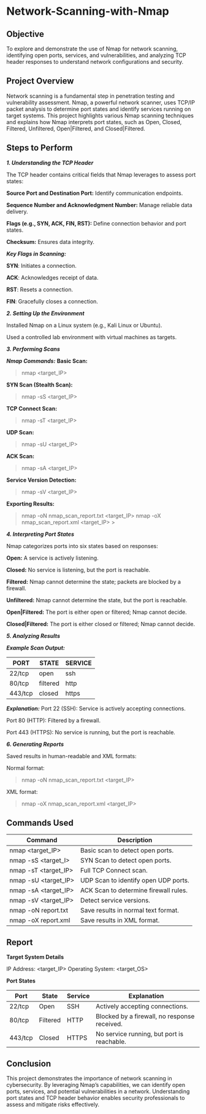 # Network-Scanning-with-Nmap

Objective
---
To explore and demonstrate the use of Nmap for network scanning, identifying open ports, services, and vulnerabilities, and analyzing TCP header responses to understand network configurations and security.

Project Overview
---
Network scanning is a fundamental step in penetration testing and vulnerability assessment. Nmap, a powerful network scanner, uses TCP/IP packet analysis to determine port states and identify services running on target systems. This project highlights various Nmap scanning techniques and explains how Nmap interprets port states, such as Open, Closed, Filtered, Unfiltered, Open|Filtered, and Closed|Filtered.

Steps to Perform
---
***1. Understanding the TCP Header***
   
The TCP header contains critical fields that Nmap leverages to assess port states:

**Source Port and Destination Port:** Identify communication endpoints.

**Sequence Number and Acknowledgment Number:** Manage reliable data delivery.

**Flags (e.g., SYN, ACK, FIN, RST):** Define connection behavior and port states.

**Checksum:** Ensures data integrity.

***Key Flags in Scanning:***

**SYN**: Initiates a connection.

**ACK**: Acknowledges receipt of data.

**RST**: Resets a connection.

**FIN**: Gracefully closes a connection.

***2. Setting Up the Environment***

Installed Nmap on a Linux system (e.g., Kali Linux or Ubuntu).

Used a controlled lab environment with virtual machines as targets.

***3. Performing Scans***

***Nmap Commands:***
**Basic Scan:**

> nmap <target_IP> 

**SYN Scan (Stealth Scan):**

> nmap -sS <target_IP> 

**TCP Connect Scan:**

> nmap -sT <target_IP> 

**UDP Scan:**
> nmap -sU <target_IP> 

**ACK Scan:**
> nmap -sA <target_IP>

**Service Version Detection:**
>nmap -sV <target_IP>

**Exporting Results:**
> nmap -oN nmap_scan_report.txt <target_IP> 
nmap -oX nmap_scan_report.xml <target_IP> >

***4. Interpreting Port States***
   
Nmap categorizes ports into six states based on responses:

**Open:** A service is actively listening.

**Closed:** No service is listening, but the port is reachable.

**Filtered:** Nmap cannot determine the state; packets are blocked by a firewall.

**Unfiltered:** Nmap cannot determine the state, but the port is reachable.

**Open|Filtered:** The port is either open or filtered; Nmap cannot decide.

**Closed|Filtered:** The port is either closed or filtered; Nmap cannot decide.

***5. Analyzing Results***
   
***Example Scan Output:***

| PORT    | STATE   | SERVICE   |
|---------|---------|-----------|
| 22/tcp  |  open   |  ssh      |
| 80/tcp  |filtered |  http     |
| 443/tcp | closed  | https     |

***Explanation:***
Port 22 (SSH): Service is actively accepting connections.

Port 80 (HTTP): Filtered by a firewall.

Port 443 (HTTPS): No service is running, but the port is reachable.

***6. Generating Reports***
   
Saved results in human-readable and XML formats:

Normal format:

> nmap -oN nmap_scan_report.txt <target_IP> 

XML format:

> nmap -oX nmap_scan_report.xml <target_IP> 

Commands Used
---

|Command | Description |
|---------|---------------|
|nmap <target_IP> | Basic scan to detect open ports.|
| nmap -sS <target_I> | SYN Scan to detect open ports.|
| nmap -sT <target_IP> | Full TCP Connect scan.|
| nmap -sU <target_IP> | UDP Scan to identify open UDP ports.|
| nmap -sA <target_IP> | ACK Scan to determine firewall rules.|
| nmap -sV <target_IP> | Detect service versions.|
| nmap -oN report.txt | Save results in normal text format.|
| nmap -oX report.xml | Save results in XML format.|

Report
---

**Target System Details**

IP Address: <target_IP>
Operating System: <target_OS>

**Port States**

|Port | State |Service |Explanation|
|-----|-------|--------|-----------|
|22/tcp | Open | SSH | Actively accepting connections.|
|80/tcp | Filtered | HTTP | Blocked by a firewall, no response received.|
|443/tcp | Closed | HTTPS | No service running, but port is reachable.|

Conclusion
---
This project demonstrates the importance of network scanning in cybersecurity. By leveraging Nmap’s capabilities, we can identify open ports, services, and potential vulnerabilities in a network. Understanding port states and TCP header behavior enables security professionals to assess and mitigate risks effectively.


